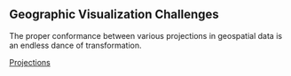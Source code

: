##  Geographic Visualization Challenges

<!-- **Geospatial** -->

The proper conformance between various projections in geospatial data is an endless dance of transformation.

[Projections](https://bl.ocks.org/alexmacy/6700d44240d2b6d3ec9767a5a5854e42)<!-- .element: target="_blank" -->
